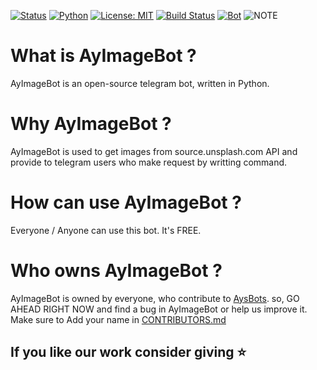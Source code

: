 [![Status](https://img.shields.io/badge/Status-Under%20Development-red)](https://img.shields.io/badge/Status-Under%20Development-red)
[![Python](https://img.shields.io/badge/Python-v3.6%2B-green)](https://www.python.org/)
[![License: MIT](https://img.shields.io/badge/License-MIT-yellow.svg)](https://opensource.org/licenses/MIT)
[![Build Status](https://travis-ci.com/AysBots/AyImageBot.svg?branch=main)](https://travis-ci.com/AysBots/AyImageBot)
[![Bot](https://img.shields.io/badge/Telegram-2CA5E0?style=for-the-badge&logo=telegram&logoColor=white)](https://telegram.me/AyImageBot)
![NOTE](https://img.shields.io/badge/NOTE-BOT%20IS%20TURNED%20OFF-blue)
# What is AyImageBot ?

AyImageBot is an open-source telegram bot, written in Python.

# Why AyImageBot ?

AyImageBot is used to get images from source.unsplash.com API and provide to telegram users who make request by writting command.

# How can use AyImageBot ?

Everyone / Anyone can use this bot. It's FREE.

# Who owns AyImageBot ?

AyImageBot is owned by everyone, who contribute to [AysBots](https://github.com/AysBots). 
so, GO AHEAD RIGHT NOW and find a bug in AyImageBot or help us improve it.
Make sure to Add your name in [CONTRIBUTORS.md](https://github.com/AysBots/AyImageBot/blob/master/CONTRIBUTORS.md)

## If you like our work consider giving ⭐
